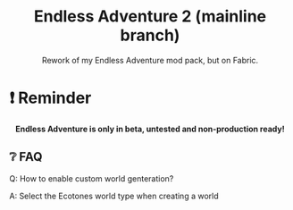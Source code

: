 <div align="center">

# Endless Adventure 2 (mainline branch)
Rework of my Endless Adventure mod pack, but on Fabric.

<div align="left">

# :heavy_exclamation_mark: Reminder

<div align="center">

**Endless Adventure is only in beta, untested and non-production ready!**

<div align="left">

## :grey_question: FAQ
Q: How to enable custom world genteration?

A: Select the Ecotones world type when creating a world
